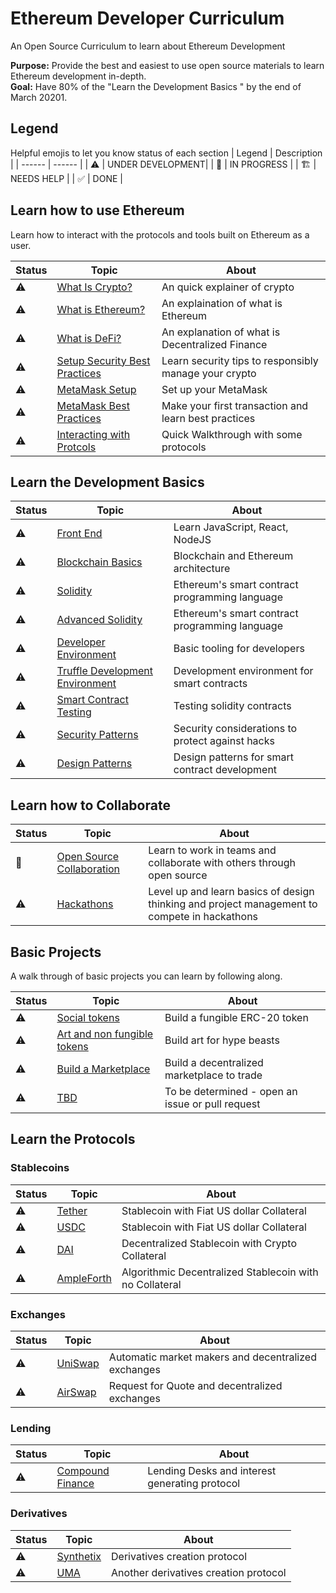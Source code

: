 # Ethereum Developer Curriculum
An Open Source Curriculum to learn about Ethereum Development

**Purpose:** Provide the best and easiest to use open source materials to learn Ethereum development in-depth. \
**Goal:** Have 80% of the "Learn the Development Basics " by the end of March 20201.


## Legend
Helpful emojis to let you know status of each section
| Legend | Description |
| ------ | ------ |
| ⚠️                     | UNDER DEVELOPMENT|
| 👷                    | IN PROGRESS      |
| 🏗️                    | NEEDS HELP       |
| ✅                    | DONE             |


## Learn how to use Ethereum
Learn how to interact with the protocols and tools built on Ethereum as a user.

| Status | Topic | About |
| ------ | ------ |------ |
|⚠️| [What Is Crypto?](what_is_crypto.md) |An quick explainer of crypto|
|⚠️| [What is Ethereum?](what_is_ethereum.md) |An explaination of what is Ethereum|
|⚠️| [What is DeFi?](what_is_defi.md]) |An explanation of what is Decentralized Finance|
|⚠️| [Setup Security Best Practices](setup_security_best_practices.md) |Learn security tips to responsibly manage your crypto|
|⚠️| [MetaMask Setup](metaMask_setup.md) |Set up your MetaMask|
|⚠️| [MetaMask Best Practices](metamask_best_practices.md) |Make your first transaction and learn best practices|
|⚠️| [Interacting with Protcols](interacting_with_protcols.md) |Quick Walkthrough with some protocols|

## Learn the Development Basics 
| Status | Topic | About |
| ------ | ------ | ------ |
|⚠️| [Front End](front_end.md) |Learn JavaScript, React, NodeJS|
|⚠️| [Blockchain Basics](blockchain_basics.md) |Blockchain and Ethereum architecture|
|⚠️| [Solidity](solidity.md) |Ethereum's smart contract programming language |
|⚠️| [Advanced Solidity](advanced_solidity.md) |Ethereum's smart contract programming language |
|⚠️| [Developer Environment](developer_environment.md) |Basic tooling for developers|
|⚠️| [Truffle Development Environment](truffle_development_environment.md) |Development environment for smart contracts|
|⚠️| [Smart Contract Testing](smart_contract_testing.md) |Testing solidity contracts|
|⚠️| [Security Patterns](security_patterns.md) |Security considerations to protect against hacks|
|⚠️| [Design Patterns](design_patterns.md) |Design patterns for smart contract development|

## Learn how to Collaborate
| Status | Topic | About |
| ------ | ------ | ------ |
|👷| [Open Source Collaboration](open_source.md) | Learn to work in teams and collaborate with others through open source |
|⚠️| [Hackathons](hackathonss.md) | Level up and learn basics of design thinking and project management to compete in hackathons |

## Basic Projects 
A walk through of basic projects you can learn by following along.

| Status | Topic | About |
| ------ | ------ | ------ |
|⚠️| [Social tokens](social_tokens.md) | Build a fungible ERC-20 token |
|⚠️| [Art and non fungible tokens](art_and_non_fungible_tokens.md) | Build art for hype beasts |
|⚠️| [Build a Marketplace](build_a_marketplace.md) | Build a decentralized marketplace to trade|
|⚠️| [TBD]() | To be determined - open an issue or pull request |

## Learn the Protocols

### Stablecoins
| Status | Topic | About |
| ------ | ------ | ------ |
|⚠️| [Tether](tether.md) | Stablecoin with Fiat US dollar Collateral |
|⚠️| [USDC](usdc.md) | Stablecoin with Fiat US dollar Collateral |
|⚠️| [DAI](dai.md) | Decentralized Stablecoin with Crypto Collateral |
|⚠️| [AmpleForth](ampleforth.md) | Algorithmic Decentralized Stablecoin with no Collateral |

### Exchanges

| Status | Topic | About |
| ------ | ------ | ------ |
|⚠️| [UniSwap](uniswap.md) | Automatic market makers and decentralized exchanges |
|⚠️| [AirSwap](airswap.md) | Request for Quote and decentralized exchanges |

### Lending
| Status | Topic | About |
| ------ | ------ | ------ |
|⚠️| [Compound Finance](compound_finance.md) | Lending Desks and interest generating protocol |

### Derivatives
| Status | Topic | About |
| ------ | ------ | ------ |
|⚠️| [Synthetix](synthetix.md) | Derivatives creation protocol |
|⚠️| [UMA](uma.md) | Another derivatives creation protocol |


